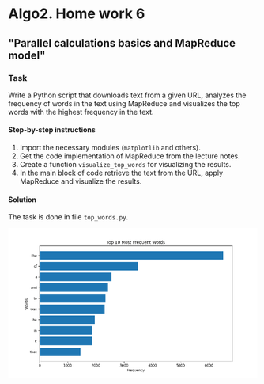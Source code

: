 # Algo2. Home work 6
## "Parallel calculations basics and MapReduce model"

### Task

Write a Python script that downloads text from a given URL, analyzes the frequency of words in the text using MapReduce and visualizes the top words with the highest frequency in the text.

#### Step-by-step instructions
1. Import the necessary modules (`matplotlib` and others).
2. Get the code implementation of MapReduce from the lecture notes.
3. Create a function `visualize_top_words` for visualizing the results.
4. In the main block of code retrieve the text from the URL, apply MapReduce and visualize the results.

#### Solution

The task is done in file `top_words.py`.

![Top Words](./TopWords.png)
